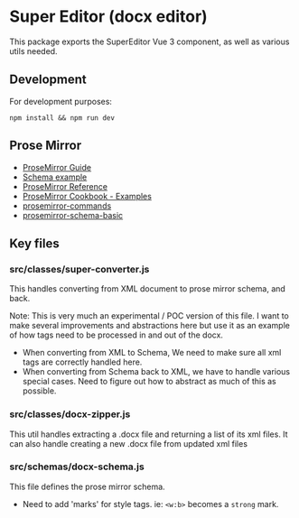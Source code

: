 # Super Editor (docx editor)

This package exports the SuperEditor Vue 3 component, as well as various utils needed.

## Development

For development purposes:
```
npm install && npm run dev
```

## Prose Mirror

* [ProseMirror Guide](https://prosemirror.net/docs/guide/#schema)
* [Schema example](https://github.com/ProseMirror/prosemirror-schema-basic/blob/master/src/schema-basic.ts)
* [ProseMirror Reference](https://prosemirror.net/docs/ref/)
* [ProseMirror Cookbook - Examples](https://github.com/PierBover/prosemirror-cookbook)
* [prosemirror-commands](https://github.com/ProseMirror/prosemirror-commands/blob/master/src/commands.ts#L745)
* [prosemirror-schema-basic](https://github.com/ProseMirror/prosemirror-schema-basic/blob/master/src/schema-basic.ts)

## Key files

### src/classes/super-converter.js
This handles converting from XML document to prose mirror schema, and back.

Note: This is very much an experimental / POC version of this file. I want to make several improvements and abstractions here but use it as an example of how tags need to be processed in and out of the docx.

* When converting from XML to Schema, We need to make sure all xml tags are correctly handled here. 
* When converting from Schema back to XML, we have to handle various special cases. Need to figure out how to abstract as much of this as possible.

### src/classes/docx-zipper.js
This util handles extracting a .docx file and returning a list of its xml files.
It can also handle creating a new .docx file from updated xml files

### src/schemas/docx-schema.js
This file defines the prose mirror schema.

* Need to add 'marks' for style tags. ie: ```<w:b>``` becomes a ```strong``` mark.
